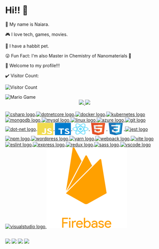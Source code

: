  # Hi!! 👋

 🤗 My name is Naiara. 

 🎮 I love tech, games, movies.
 
 🐇 I have a habbit pet.
 
 
 😜 Fun Fact: I'm also Master in Chemistry of  Nanomaterials 🧪



 🍓 Welcome to my profile!!!
 
 ✔️ Visitor Count: 
 
<div> 
 
![Visitor Count](https://profile-counter.glitch.me/naiaragabriela/count.svg) 
</div>

<img src="https://github.com/TheDudeThatCode/TheDudeThatCode/raw/master/Assets/Mario_Gameplay.gif" alt="Mario Game" width="980" style="max-width: 100%;">

 <div align="center">
  <a href="https://github.com/naiaragabriela">
  <img height="180em" src="https://github-readme-stats.vercel.app/api?username=naiaragabriela&show_icons=true&theme=radical&include_all_commits=true&count_private=true"/>
  <img height="180em" src="https://github-readme-stats.vercel.app/api/top-langs/?username=naiaragabriela&layout=compact&langs_count=7&theme=radical"/>
  
</div>
<div style="display: inline_block"><br>
 <img src="https://cdn.jsdelivr.net/gh/devicons/devicon/icons/csharp/csharp-plain.svg" height="40" width="52" alt="csharp logo" align="center" />
  <img src="https://cdn.jsdelivr.net/gh/devicons/devicon/icons/dotnetcore/dotnetcore-original.svg" height="40" width="52" alt="dotnetcore logo" align="center" />
  <img src="https://cdn.jsdelivr.net/gh/devicons/devicon/icons/docker/docker-plain-wordmark.svg" height="40" width="52" alt="docker logo" align="center" />
  <img src="https://cdn.jsdelivr.net/gh/devicons/devicon/icons/kubernetes/kubernetes-plain.svg" height="40" width="52" alt="kubernetes logo" align="center" />
  <img src="https://cdn.jsdelivr.net/gh/devicons/devicon/icons/mongodb/mongodb-plain-wordmark.svg" height="40" width="52" alt="mongodb logo" align="center" />
  <img src="https://cdn.jsdelivr.net/gh/devicons/devicon/icons/mysql/mysql-original.svg" height="40" width="52" alt="mysql logo" align="center" />
  <img src="https://cdn.jsdelivr.net/gh/devicons/devicon/icons/linux/linux-original.svg" height="40" width="52" alt="linux logo" align="center" />
  <img src="https://cdn.jsdelivr.net/gh/devicons/devicon/icons/azure/azure-original.svg" height="40" width="52" alt="azure logo" align="center" />
  <img src="https://cdn.jsdelivr.net/gh/devicons/devicon/icons/git/git-plain.svg" height="40" width="52" alt="git logo" align="center" />
  <img src="https://cdn.jsdelivr.net/gh/devicons/devicon/icons/nodejs/nodejs-original.svg" height="40" width="52" alt="dot-net logo" align="center"  />

  <img align="center" height="40" width="52" alt="js logo" src="https://raw.githubusercontent.com/devicons/devicon/master/icons/javascript/javascript-plain.svg">
  <img align="center" height="40" width="52" alt="ts logo" src="https://raw.githubusercontent.com/devicons/devicon/master/icons/typescript/typescript-plain.svg">
  <img align="center" height="40" width="52" alt="react logo" src="https://raw.githubusercontent.com/devicons/devicon/master/icons/react/react-original.svg">
  <img align="center" height="40" width="52" alt="html logo" src="https://raw.githubusercontent.com/devicons/devicon/master/icons/html5/html5-original.svg">
  <img align="center" height="40" width="52" alt="css logo" src="https://raw.githubusercontent.com/devicons/devicon/master/icons/css3/css3-original.svg">

  <img  align="center" height="40" width="52" alt="jest logo" src="https://cdn.jsdelivr.net/gh/devicons/devicon/icons/jest/jest-plain.svg" />
  <img  align="center" height="40" width="52"  alt="npm logo" src="https://cdn.simpleicons.org/npm/CB3837" />
  <img  align="center" height="40" width="52" alt="wordpress logo" src="https://cdn.jsdelivr.net/gh/devicons/devicon/icons/wordpress/wordpress-original.svg" />
  <img  align="center" height="40" width="52" alt="yarn logo"  src="https://cdn.jsdelivr.net/gh/devicons/devicon/icons/yarn/yarn-original.svg" />
  <img  align="center" height="40" width="52" alt="webpack logo" src="https://cdn.jsdelivr.net/gh/devicons/devicon/icons/webpack/webpack-original.svg" />
  <img  align="center" height="40" width="52" alt="vite logo" src="https://skillicons.dev/icons?i=vite" />
  <img  align="center" height="40" width="52" alt="eslint logo" src="https://cdn.simpleicons.org/eslint/4B32C3" />
  <img  align="center" height="40" width="52" alt="express logo" src="https://cdn.simpleicons.org/express/000000" />
  <img align="center" height="40" width="52"  alt="redux logo" src="https://cdn.jsdelivr.net/gh/devicons/devicon/icons/redux/redux-original.svg" />
  <img align="center" height="40" width="52" alt="sass logo"  src="https://cdn.jsdelivr.net/gh/devicons/devicon/icons/sass/sass-original.svg" />
  <img align="center" height="40" width="52" alt="vscode logo"  src="https://cdn.jsdelivr.net/gh/devicons/devicon/icons/vscode/vscode-original.svg" />
  <img align="center" height="40" width="52"  alt="visualstudio logo" src="https://cdn.jsdelivr.net/gh/devicons/devicon/icons/visualstudio/visualstudio-plain.svg" />
  <img src="https://github.com/devicons/devicon/blob/master/icons/firebase/firebase-plain-wordmark.svg"/>

</div>

 ##
 <div> 
  <a href="https://instagram.com/naiara.gabriela" target="_blank"><img src="https://img.shields.io/badge/-Instagram-%23E4405F?style=for-the-badge&logo=instagram&logoColor=white" target="_blank"></a>
  <a href="https://www.linkedin.com/in/naigabi/" target="_blank"><img src="https://img.shields.io/badge/-LinkedIn-%230077B5?style=for-the-badge&logo=linkedin&logoColor=white" target="_blank"></a> 
  <a href="https://www.facebook.com/naiaragabriela/" target="_blank"><img src ="https://img.shields.io/badge/Facebook-1877F2?style=for-the-badge&logo=facebook&logoColor=white"></a>
  <a href="https://github.com/naiaragabriela/" target="_blank"><img src ="https://img.shields.io/badge/GitHub-100000?style=for-the-badge&logo=github&logoColor=white"></a>
 </div>
  
</div>


<picture>
<source 
  srcset="https://github-readme-stats.vercel.app/api?username=naiaragabriela&show_icons=true&theme=dark"
  media="(prefers-color-scheme: dark)"
/>


##


